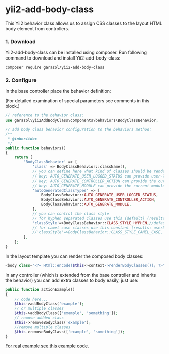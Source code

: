 # yii2-add-body-class
This Yii2 behavior class allows us to assign CSS classes to the layout HTML body element from controllers.

### 1. Download

Yii2-add-body-class can be installed using composer. Run following command to download and
install Yii2-add-body-class:

```bash
composer require garazol/yii2-add-body-class
```

### 2. Configure

In the base controller place the behavior definition:

(For detailed examination of special parameters see comments in this block.)

```php
// reference to the behavior class:
use garazol\yii2AddBodyClass\components\behaviors\BodyClassBehavior;

// add body class behavior configuration to the behaviors method:
/**
 * @inheritdoc
 */
public function behaviors()
{
    return [
        'BodyClassBehavior' => [
            'class' => BodyClassBehavior::className(),
            // you can define here what kind of classes should be rendered automatically
            // key: AUTO_GENERATE_USER_LOGGED_STATUS can provide user-logged-in or user-logged-out
            // key: AUTO_GENERATE_CONTROLLER_ACTION can provide the current controller and action name classess, e.g.: controller-site and action-index
            // key: AUTO_GENERATE_MODULE can provide the current module, e.g.: module-example
            'autoGeneratedClassTypes' => [
                BodyClassBehavior::AUTO_GENERATE_USER_LOGGED_STATUS,
                BodyClassBehavior::AUTO_GENERATE_CONTROLLER_ACTION,
                BodyClassBehavior::AUTO_GENERATE_MODULE,
            ],
            // you can control the class style 
            // for hyphen separated classes use this (default) (results: user-logged-in)
            'classStyle'=>BodyClassBehavior::CLASS_STYLE_HYPHEN,//default
            // for camel case classes use this constant (results: userLoggedIn)
            //'classStyle'=>BodyClassBehavior::CLASS_STYLE_CAMEL_CASE,
        ],
    ];
}
```
In the layout template you can render the composed body classes:
```php
<body class="<?= Html::encode($this->context->renderBodyClasses()); ?>">
```
In any controller (which is extended from the base controller and inherits the behavior) you can add extra classes to body easily, just use: 
```php
public function actionExample()
{
    // code here...
    $this->addBodyClass('example');
    // or multiple classes
    $this->addBodyClass(['example', 'something']);
    // remove addded class
    $this->removeBodyClass('example');
    //remove multiple classes
    $this->removeBodyClass(['example', 'something']);
}
```
[For real example see this example code.](docs/example.md)